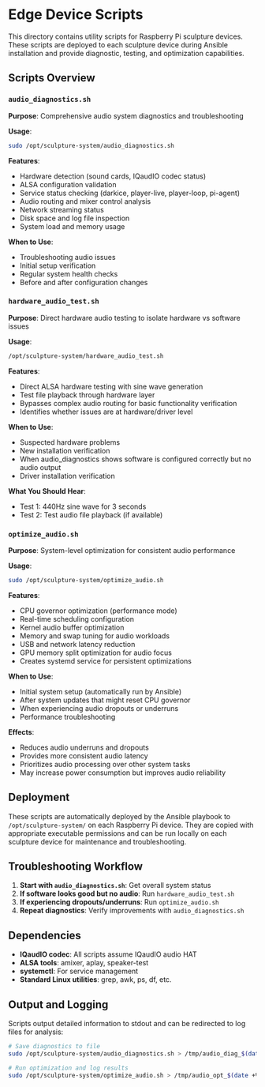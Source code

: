 # Edge Device Scripts

This directory contains utility scripts for Raspberry Pi sculpture devices. These scripts are deployed to each sculpture device during Ansible installation and provide diagnostic, testing, and optimization capabilities.

## Scripts Overview

### `audio_diagnostics.sh`
**Purpose**: Comprehensive audio system diagnostics and troubleshooting

**Usage**: 
```bash
sudo /opt/sculpture-system/audio_diagnostics.sh
```

**Features**:
- Hardware detection (sound cards, IQaudIO codec status)
- ALSA configuration validation
- Service status checking (darkice, player-live, player-loop, pi-agent)
- Audio routing and mixer control analysis
- Network streaming status
- Disk space and log file inspection
- System load and memory usage

**When to Use**: 
- Troubleshooting audio issues
- Initial setup verification
- Regular system health checks
- Before and after configuration changes

### `hardware_audio_test.sh`
**Purpose**: Direct hardware audio testing to isolate hardware vs software issues

**Usage**:
```bash
/opt/sculpture-system/hardware_audio_test.sh
```

**Features**:
- Direct ALSA hardware testing with sine wave generation
- Test file playback through hardware layer
- Bypasses complex audio routing for basic functionality verification
- Identifies whether issues are at hardware/driver level

**When to Use**:
- Suspected hardware problems
- New installation verification  
- When audio_diagnostics shows software is configured correctly but no audio output
- Driver installation verification

**What You Should Hear**: 
- Test 1: 440Hz sine wave for 3 seconds
- Test 2: Test audio file playback (if available)

### `optimize_audio.sh`
**Purpose**: System-level optimization for consistent audio performance

**Usage**:
```bash
sudo /opt/sculpture-system/optimize_audio.sh
```

**Features**:
- CPU governor optimization (performance mode)
- Real-time scheduling configuration
- Kernel audio buffer optimization
- Memory and swap tuning for audio workloads
- USB and network latency reduction
- GPU memory split optimization for audio focus
- Creates systemd service for persistent optimizations

**When to Use**:
- Initial system setup (automatically run by Ansible)
- After system updates that might reset CPU governor
- When experiencing audio dropouts or underruns
- Performance troubleshooting

**Effects**:
- Reduces audio underruns and dropouts
- Provides more consistent audio latency
- Prioritizes audio processing over other system tasks
- May increase power consumption but improves audio reliability

## Deployment

These scripts are automatically deployed by the Ansible playbook to `/opt/sculpture-system/` on each Raspberry Pi device. They are copied with appropriate executable permissions and can be run locally on each sculpture device for maintenance and troubleshooting.

## Troubleshooting Workflow

1. **Start with `audio_diagnostics.sh`**: Get overall system status
2. **If software looks good but no audio**: Run `hardware_audio_test.sh`
3. **If experiencing dropouts/underruns**: Run `optimize_audio.sh`
4. **Repeat diagnostics**: Verify improvements with `audio_diagnostics.sh`

## Dependencies

- **IQaudIO codec**: All scripts assume IQaudIO audio HAT
- **ALSA tools**: amixer, aplay, speaker-test
- **systemctl**: For service management
- **Standard Linux utilities**: grep, awk, ps, df, etc.

## Output and Logging

Scripts output detailed information to stdout and can be redirected to log files for analysis:

```bash
# Save diagnostics to file
sudo /opt/sculpture-system/audio_diagnostics.sh > /tmp/audio_diag_$(date +%Y%m%d_%H%M).log 2>&1

# Run optimization and log results  
sudo /opt/sculpture-system/optimize_audio.sh > /tmp/audio_opt_$(date +%Y%m%d_%H%M).log 2>&1
```